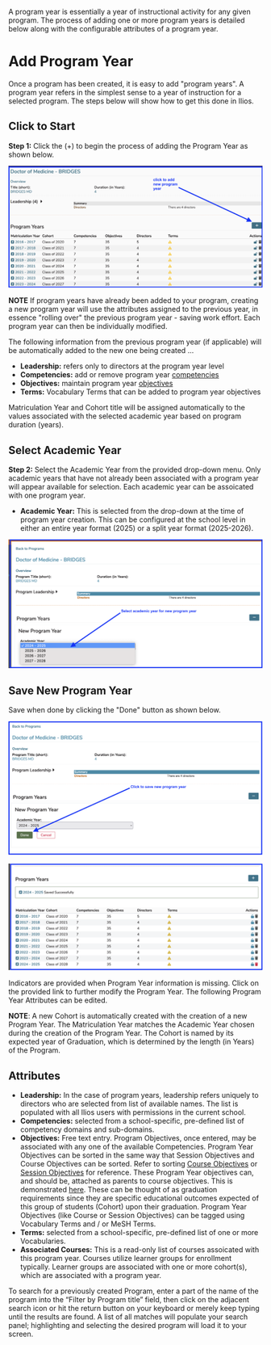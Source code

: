 A program year is essentially a year of instructional activity for any given program. The process of adding one or more program years is detailed below along with the configurable attributes of a program year.

# Add Program Year

Once a program has been created, it is easy to add "program years". A program year refers in the simplest sense to a year of instruction for a selected program. The steps below will show how to get this done in Ilios.

## Click to Start 

**Step 1:** Click the (+) to begin the process of adding the Program Year as shown below.

![program year - click to add](../images/programs/program_years/program_year_click_to_add.png)

**NOTE** If program years have already been added to your program, creating a new program year will use the attributes assigned to the previous year, in essence "rolling over" the previous program year - saving work effort. Each program year can then be individually modified.

The following information from the previous program year (if applicable) will be automatically added to the new one being created ...

* **Leadership:** refers only to directors at the program year level
* **Competencies:** add or remove program year [competencies](https://iliosproject.gitbook.io/ilios-user-guide/programs/add-program-year/edit_program_year#manage-competencies)
* **Objectives:** maintain program year [objectives](https://iliosproject.gitbook.io/ilios-user-guide/programs/add-program-year/objectives_maintenance)
* **Terms:** Vocabulary Terms that can be added to program year objectives

Matriculation Year and Cohort title will be assigned automatically to the values associated with the selected academic year based on program duration (years).

## Select Academic Year

**Step 2:** Select the Academic Year from the provided drop-down menu. Only academic years that have not already been associated with a program year will appear available for selection. Each academic year can be assoicated with one program year. 

* **Academic Year:** This is selected from the drop-down at the time of program year creation. This can be configured at the school level in either an entire year format (2025) or a split year format (2025-2026).

![select academic year](../images/programs/program_years/select_academic_year.png)

## Save New Program Year

Save when done by clicking the "Done" button as shown below.

![click to save](../images/programs/program_years/click_to_save.png)

![program year added](../images/programs/program_years/program_year_added.png)

Indicators are provided when Program Year information is missing. Click on the provided link to further modify the Program Year. The following Program Year Attributes can be edited.

**NOTE**: A new Cohort is automatically created with the creation of a new Program Year. The Matriculation Year matches the Academic Year chosen during the creation of the Program Year. The Cohort is named by its expected year of Graduation, which is determined by the length (in Years) of the Program.

## Attributes

* **Leadership:** In the case of program years, leadership refers uniquely to directors who are selected from list of available names. The list is populated with all Ilios users with permissions in the current school. 
* **Competencies:** selected from a school-specific, pre-defined list of competency domains and sub-domains.
* **Objectives:** Free text entry. Program Objectives, once entered, may be associated with any one of the available Competencies. Program Year Objectives can be sorted in the same way that Session Objectives and Course Objectives can be sorted. Refer to sorting [Course Objectives](../courses-and-sessions/courses/sort-objectives.md) or [Session Objectives](../courses-and-sessions/sessions/sort-objectives.md) for reference. These Program Year objectives can, and should be, attached as parents to course objectives. This is demonstrated [here](https://iliosproject.gitbook.io/ilios-user-guide/courses-and-sessions/courses/course_objectives/add-parent-objective). These can be thought of as graduation requirements since they are specific educational outcomes expected of this group of students (Cohort) upon their graduation. Program Year Objectives (like Course or Session Objectives) can be tagged using Vocabulary Terms and / or MeSH Terms.
* **Terms:** selected from a school-specific, pre-defined list of one or more Vocabularies.
* **Associated Courses:** This is a read-only list of courses assoicated with this program year. Courses utilize learner groups for enrollment typically. Learner groups are associated with one or more cohort(s), which are associated with a program year.

To search for a previously created Program, enter a part of the name of the program into the “Filter by Program title” field, then click on the adjacent search icon or hit the return button on your keyboard or merely keep typing until the results are found. A list of all matches will populate your search panel; highlighting and selecting the desired program will load it to your screen.

